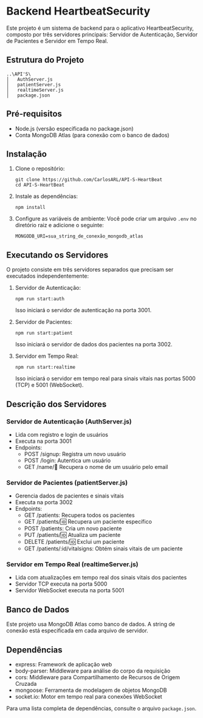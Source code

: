 # Backend HeartbeatSecurity

Este projeto é um sistema de backend para o aplicativo HeartbeatSecurity, composto por três servidores principais: Servidor de Autenticação, Servidor de Pacientes e Servidor em Tempo Real.

## Estrutura do Projeto

```
..\API'S\
│   AuthServer.js
│   patientServer.js
│   realtimeServer.js
│   package.json
```

## Pré-requisitos

- Node.js (versão especificada no package.json)
- Conta MongoDB Atlas (para conexão com o banco de dados)

## Instalação

1. Clone o repositório:
   ```
   git clone https://github.com/CarlosARL/API-S-HeartBeat
   cd API-S-HeartBeat
   ```

2. Instale as dependências:
   ```
   npm install
   ```

3. Configure as variáveis de ambiente:
   Você pode criar um arquivo `.env` no diretório raiz e adicione o seguinte:
   ```
   MONGODB_URI=sua_string_de_conexão_mongodb_atlas
   ```

## Executando os Servidores

O projeto consiste em três servidores separados que precisam ser executados independentemente:

1. Servidor de Autenticação:
   ```
   npm run start:auth
   ```
   Isso iniciará o servidor de autenticação na porta 3001.

2. Servidor de Pacientes:
   ```
   npm run start:patient
   ```
   Isso iniciará o servidor de dados dos pacientes na porta 3002.

3. Servidor em Tempo Real:
   ```
   npm run start:realtime
   ```
   Isso iniciará o servidor em tempo real para sinais vitais nas portas 5000 (TCP) e 5001 (WebSocket).

## Descrição dos Servidores

### Servidor de Autenticação (AuthServer.js)
- Lida com registro e login de usuários
- Executa na porta 3001
- Endpoints:
  - POST /signup: Registra um novo usuário
  - POST /login: Autentica um usuário
  - GET /name/:email: Recupera o nome de um usuário pelo email

### Servidor de Pacientes (patientServer.js)
- Gerencia dados de pacientes e sinais vitais
- Executa na porta 3002
- Endpoints:
  - GET /patients: Recupera todos os pacientes
  - GET /patients/:id: Recupera um paciente específico
  - POST /patients: Cria um novo paciente
  - PUT /patients/:id: Atualiza um paciente
  - DELETE /patients/:id: Exclui um paciente
  - GET /patients/:id/vitalsigns: Obtém sinais vitais de um paciente

### Servidor em Tempo Real (realtimeServer.js)
- Lida com atualizações em tempo real dos sinais vitais dos pacientes
- Servidor TCP executa na porta 5000
- Servidor WebSocket executa na porta 5001

## Banco de Dados

Este projeto usa MongoDB Atlas como banco de dados. A string de conexão está especificada em cada arquivo de servidor.

## Dependências

- express: Framework de aplicação web
- body-parser: Middleware para análise do corpo da requisição
- cors: Middleware para Compartilhamento de Recursos de Origem Cruzada
- mongoose: Ferramenta de modelagem de objetos MongoDB
- socket.io: Motor em tempo real para conexões WebSocket

Para uma lista completa de dependências, consulte o arquivo `package.json`.
